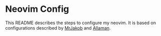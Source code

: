 # Neovim Config

This README describes the steps to configure my neovim. It is based on configurations described by [MrJakob](https://youtube.com/c/MrJakob) and [Allaman](https://github.com/Allaman/nvim).
